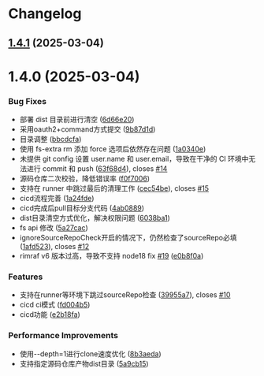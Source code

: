 # Changelog

## [1.4.1](https://github.com/cumt-robin/dcli/compare/1.4.0...1.4.1) (2025-03-04)

# 1.4.0 (2025-03-04)


### Bug Fixes

* 部署 dist 目录前进行清空 ([6d66e20](https://github.com/cumt-robin/dcli/commit/6d66e202e5cfa47254f7703b6dc67c7382790f13))
* 采用oauth2+command方式提交 ([9b87d1d](https://github.com/cumt-robin/dcli/commit/9b87d1d19f971babe61491c2ef4c7037f4d468fa))
* 目录调整 ([bbcdcfa](https://github.com/cumt-robin/dcli/commit/bbcdcfae5bff84a491859eab1d53722264a31173))
* 使用 fs-extra rm 添加 force 选项后依然存在问题 ([1a0340e](https://github.com/cumt-robin/dcli/commit/1a0340ec51d3a618e536fafe88adc8a571520497))
* 未提供 git config 设置 user.name 和 user.email，导致在干净的 CI 环境中无法进行 commit 和 push ([63f68d4](https://github.com/cumt-robin/dcli/commit/63f68d441bee6eb58803a2d6dee9ead807da49f6)), closes [#14](https://github.com/cumt-robin/dcli/issues/14)
* 源码仓库二次校验，降低错误率 ([f0f7006](https://github.com/cumt-robin/dcli/commit/f0f700605392173909f221135f0cf9b98659a144))
* 支持在 runner 中跳过最后的清理工作 ([cec54be](https://github.com/cumt-robin/dcli/commit/cec54be47757ab705471f642ab8ffde24ae02f59)), closes [#15](https://github.com/cumt-robin/dcli/issues/15)
* cicd流程完善 ([1a24fde](https://github.com/cumt-robin/dcli/commit/1a24fde4dabcad4bf288114291f968459f723c12))
* cicd完成后pull目标分支代码 ([4ab0889](https://github.com/cumt-robin/dcli/commit/4ab0889bff72a6f310fb2a44345d0ad0be02b69b))
* dist目录清空方式优化，解决权限问题 ([6038ba1](https://github.com/cumt-robin/dcli/commit/6038ba1bad1c1d18ec4334e55a0518a494605b4a))
* fs api 修改 ([5a27cac](https://github.com/cumt-robin/dcli/commit/5a27cac7ea3266da66df11a19995da4e5e8cb6f7))
* ignoreSourceRepoCheck开启的情况下，仍然检查了sourceRepo必填 ([1afd523](https://github.com/cumt-robin/dcli/commit/1afd5232afe70031a60f423e8d3c40a504be9f18)), closes [#12](https://github.com/cumt-robin/dcli/issues/12)
* rimraf v6 版本过高，导致不支持 node18 fix [#19](https://github.com/cumt-robin/dcli/issues/19) ([e0b8f0a](https://github.com/cumt-robin/dcli/commit/e0b8f0a989491fcb10bfc79027bbf870f7f0efaf))


### Features

* 支持在runner等环境下跳过sourceRepo检查 ([39955a7](https://github.com/cumt-robin/dcli/commit/39955a7b4ae6f5193676b918e1d1d417b8ed8c74)), closes [#10](https://github.com/cumt-robin/dcli/issues/10)
* cicd ci模式 ([fd004b5](https://github.com/cumt-robin/dcli/commit/fd004b50e6d1ed4cd00b1c955ec29e1a68c0eba2))
* cicd功能 ([e2b18fa](https://github.com/cumt-robin/dcli/commit/e2b18fa15fd39e44d0f12b0f9fde9b4bd4ed00fa))


### Performance Improvements

* 使用--depth=1进行clone速度优化 ([8b3aeda](https://github.com/cumt-robin/dcli/commit/8b3aeda4d53afc22a1fe5892c829937631c9aee4))
* 支持指定源码仓库产物dist目录 ([5a9cb15](https://github.com/cumt-robin/dcli/commit/5a9cb157d300cc42907b14ac5d8ece1cb20df78d))
